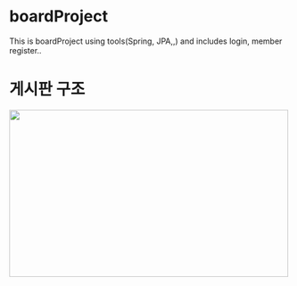 # boardProject
This is boardProject using tools(Spring, JPA,,) and includes login, member register..

# 게시판 구조
<img src="https://user-images.githubusercontent.com/124184748/220814641-026f528a-3d24-435f-866a-2a04f8010ac1.png"  width="500" height="300"/>
